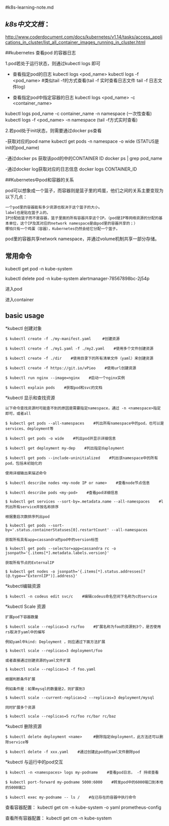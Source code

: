 #k8s-learning-note.md


***k8s中文文档***：
--------------
http://www.coderdocument.com/docs/kubernetes/v1.14/tasks/access_applications_in_cluster/list_all_container_images_running_in_cluster.html

##kubernetes 查看pod 的容器日志

1.pod若处于运行状态，则通过kubectl logs 即可

- 查看指定pod的日志
kubectl logs <pod_name>
kubectl logs -f <pod_name> #类似tail -f的方式查看(tail -f 实时查看日志文件 tail -f 日志文件log)

- 查看指定pod中指定容器的日志
kubectl logs <pod_name> -c <container_name>

kubectl logs pod_name -c container_name -n namespace (一次性查看)
kubectl logs -f <pod_name> -n namespace (tail -f方式实时查看)

2.若pod处于init状态，则需要通过docker ps查看

-获取对应的pod name
kubectl get pods -n  namespace -o wide (STATUS是init的pod_name)

-通过docker ps 获取该pod的中的CONTAINER ID
docker ps | grep pod_name

-通过docker log获取对应的日志信息
docker logs CONTAINER_ID




##Kubernetes中pod和容器的关系

pod可以想象成一个篮子，而容器则是篮子里的鸡蛋，他们之间的关系主要变现为以下几点：

    一个pod里的容器能有多少资源也取决于这个篮子的大小。
    label也是贴在篮子上的。
    IP分配给篮子而不是容器，篮子里面的所有容器共享这个IP。（pod是IP等网络资源的分配的基本单位，这个IP及其对应的network namespace是由pod里的容器共享的；）
    哪怕只有一个鸡蛋（容器），Kubernetes仍然会给它分配一个篮子。

pod里的容器共享network namespace，并通过volume机制共享一部分存储。



## 常用命令
kubectl get pod -n kube-system

kubectl  delete pod -n kube-system alertmanager-78567898bc-2j54p

进入pod

进入container


## basic usage

*kubectl 创建对象

    $ kubectl create -f ./my-manifest.yaml     #创建资源

    $ kubectl create -f ./my1.yaml -f ./my2.yaml    #使用多个文件创建资源

    $ kubectl create -f ./dir    #使用目录下的所有清单文件（yaml）来创建资源

    $ kubectl create -f https://git.io/vPieo    #使用url创建资源

    $ kubectl run nginx --image=nginx    #启动一个nginx实例

    $ kubectl explain pods    #获取pod和svc的文档

*kubectl 显示和查找资源

    以下命令查找资源时可能查不到的原因是需要指定namespace，通过 -n <namespace>指定即可，或者all

    $ kubectl get pods --all-namespaces    #列出所有namespace中的pod，也可以是services、deployment等

    $ kubectl get pods -o wide    #列出pod并显示详细信息

    $ kubectl get deployment my-dep    #列出指定daployment

    $ kubectl get pods --include-uninitialized    #列出该namespace中的所有pod，包括未初始化的

    使用详细输出来描述命令

    $ kubectl describe nodes <my-node IP or name>    #查看node节点信息

    $ kubectl describe pods <my-pod>    #查看pod详细信息

    $ kubectl get services --sort-by=.metadata.name --all-namespaces    #l列出所有service并按名称排序

    根据重启次数排序列出pod

    $ kubectl get pods --sort-by='.status.containerStatuses[0].restartCount' --all-namespaces

    获取所有具有app=cassandra的pod中的version标签

    $ kubectl get pods --selector=app=cassandra rc -o jsonpath='{.items[*].metadata.labels.version}'

    获取所有节点的ExternalIP

    $ kubectl get nodes -o jsonpath='{.items[*].status.addresses[?(@.type=="ExternlIP")].address}'

*kubectl编辑资源

    $ kubectl -n codeus edit svc/c    #编辑codeus命名空间下名称为c的service

*kubectl Scale 资源

    扩展pod下容器数量

    $ kubectl scale --replicas=3 rs/foo    #扩展名称为foo的资源到3个，是否使用rs取决于yaml中的编写

    例如yaml中kind: Deployment ，则应通过下面方法扩展

    $ kubectl scale --replicas=3 deployment/foo

    或者直接通过创建资源的yaml文件扩展

    $ kubectl scale --replicas=3 -f foo.yaml

    根据判断条件扩展

    例如条件是：如果mysql的数量是2，则扩展到3

    $ kubectl scale --current-replicas=2 --replicas=3 deployment/mysql

    同时扩展多个资源

    $ kubectl scale --replicas=5 rc/foo rc/bar rc/baz

*kubectl 删除资源

    $ kubectl delete deployment <name>     #删除指定deployment，此方法还可以删除service等

    $ kubectl delete -f xxx.yaml    #通过创建此pod的yaml文件删除pod

*kubectl 与运行中的pod交互

    $ kubectl -n <namespaces> logs my-podname    #查看pod日志， -f 持续查看

    $ kubectl port-forward my-podname 5000:6000    #转发pod中的6000端口到本地的5000端口

    $ kubectl exec my-podname -- ls /    #在已存在的容器中执行命令




查看容器配置：
kubectl  get cm -n kube-system  -o yaml  prometheus-config


查看所有容器配置：
kubectl get cm -n kube-system


